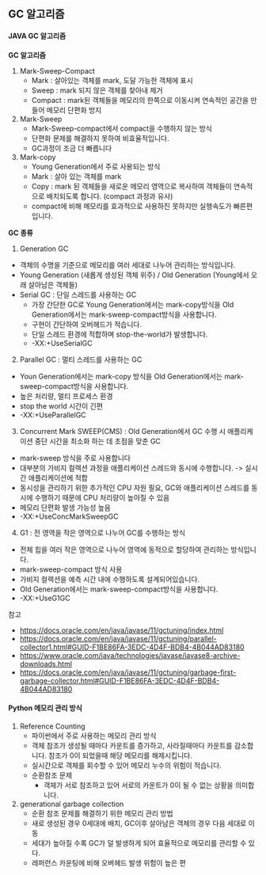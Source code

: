 ## GC 알고리즘

#### JAVA GC 알고리즘
**GC 알고리즘**
1. Mark-Sweep-Compact
    - Mark : 살아있는 객체를 mark, 도달 가능한 객체에 표시
    - Sweep : mark 되지 않은 객체를 찾아내 제거
    - Compact : mark된 객체들을 메모리의 한쪽으로 이동시켜 연속적인 공간을 만들어 메모리 단편화 방지
2. Mark-Sweep
    - Mark-Sweep-compact에서 compact을 수행하지 않는 방식
    - 단편화 문제를 해결하지 못하여 비효율적입니다.
    - GC과정이 조금 더 빠릅니다
3. Mark-copy
    - Young Generation에서 주로 사용되는 방식
    - Mark : 살아 있는 객체를 mark
    - Copy : mark 된 객체들을 새로운 메모리 영역으로 복사하여 객체들이 연속적으로 배치되도록 합니다. (compact 과정과 유사)
    - compact에 비해 메모리를 효과적으로 사용하진 못하지만 실행속도가 빠른편입니다.


**GC 종류**
1. Generation GC
- 객체의 수명을 기준으로 메모리를 여러 세대로 나누어 관리하는 방식입니다.
- Young Generation (새롭게 생성된 객체 위주) / Old Generation (Young에서 오래 살아남은 객체들)
- Serial GC : 단일 스레드를 사용하는 GC
  - 가장 간단한 GC로 Young Generation에서는 mark-copy방식을 Old Generation에서는 mark-sweep-compact방식을 사용합니다.
  - 구현이 간단하여 오버헤드가 적습니다.
  - 단일 스레드 환경에 적합하며 stop-the-world가 발생합니다.
  - -XX:+UseSerialGC
2. Parallel GC : 멀티 스레드를 사용하는 GC
  - Youn Generation에서는 mark-copy 방식을 Old Generation에서는 mark-sweep-compact방식을 사용합니다.
  - 높은 처리량, 멀티 프로세스 환경
  - stop the world 시간이 긴편
  - -XX:+UseParallelGC
3. Concurrent Mark SWEEP(CMS) : Old Generation에서 GC 수행 시 애플리케이션 중단 시간을 최소화 하는 데 초점을 맞춘 GC
  - mark-sweep 방식을 주로 사용합니다
  - 대부분의 가비지 컬렉션 과정을 애플리케이션 스레드와 동시에 수행합니다. -> 실시간 애플리케이션에 적합
  - 동시성을 관리하기 위한 추가적인 CPU 자원 필요, GC와 애플리케이션 스레드를 동시에 수행하기 때문에 CPU 처리량이 높아질 수 있음
  - 메모리 단편화 발생 가능성 높음
  - -XX:+UseConcMarkSweepGC
4. G1 : 전 영역을 작은 영역으로 나누어 GC를 수행하는 방식
  - 전체 힙을 여러 작은 영역으로 나누어 영역에 동적으로 할당하여 관리하는 방식입니다.
  - mark-sweep-compact 방식 사용
  - 가비지 컬렉션을 예측 시간 내에 수행하도록 설계되어있습니다.
  - Old Generation에서는 mark-sweep-compact방식을 사용합니다.
  - -XX:+UseG1GC


참고
- https://docs.oracle.com/en/java/javase/11/gctuning/index.html
- https://docs.oracle.com/en/java/javase/11/gctuning/parallel-collector1.html#GUID-F1BE86FA-3EDC-4D4F-BDB4-4B044AD83180
- https://www.oracle.com/java/technologies/javase/javase8-archive-downloads.html
- https://docs.oracle.com/en/java/javase/11/gctuning/garbage-first-garbage-collector.html#GUID-F1BE86FA-3EDC-4D4F-BDB4-4B044AD83180
#### Python 메모리 관리 방식

1. Reference Counting
    - 파이썬에서 주로 사용하는 메모리 관리 방식
    - 객체 참조가 생성될 때마다 카운트를 증가하고, 사라질때마다 카운트를 감소합니다. 참조가 0이 되었을때 해당 메모리를 해제시킵니다.
    - 실시간으로 객체를 회수할 수 있어 메모리 누수의 위험이 적습니다.
    - 순환참조 문제
      - 객체가 서로 참조하고 있어 서로의 카운트가 0이 될 수 없는 상황을 의미합니다.
2. generational garbage collection
    - 순환 참조 문제를 해결하기 위한 메모리 관리 방법
    - 새로 생성된 경우 0세대에 배치, GC이후 살아남은 객체의 경우 다음 세대로 이동
    - 세대가 높아질 수록 GC가 덜 발생하게 되어 효율적으로 메모리를 관리할 수 있다.
    - 레퍼런스 카운팅에 비해 오버헤드 발생 위험이 높은 편